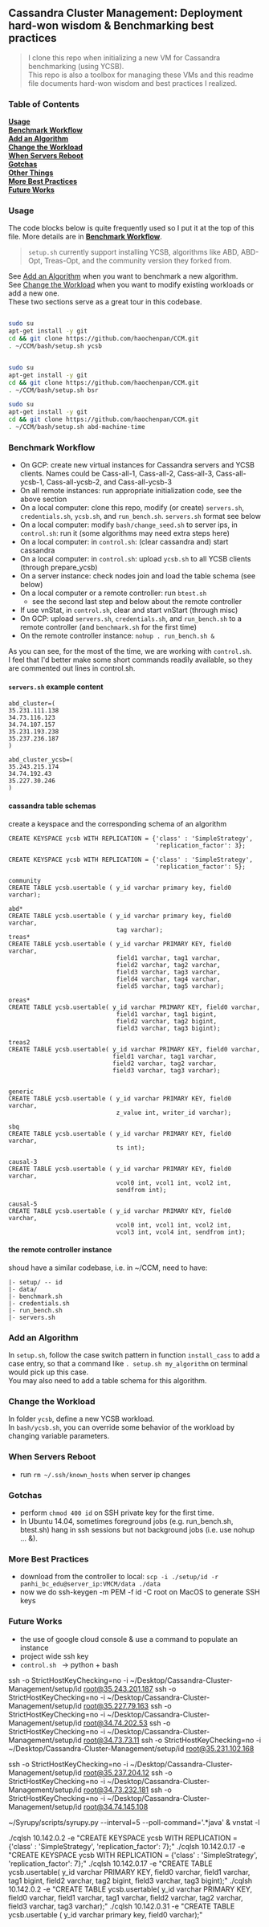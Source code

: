 ## Cassandra Cluster Management: Deployment hard-won wisdom & Benchmarking best practices

> I clone this repo when initializing a new VM for Cassandra benchmarking (using YCSB). <br>
This repo is also a toolbox for managing these VMs and this readme file documents hard-won wisdom and best practices I realized. 


### Table of Contents
**[Usage](#Usage)**<br>
**[Benchmark Workflow](#Benchmark-Workflow)**<br>
**[Add an Algorithm](#Add-an-Algorithm)**<br>
**[Change the Workload](#Change-the-Workload)**<br>
**[When Servers Reboot](#When-Servers-Reboot)**<br>
**[Gotchas](#Gotchas)**<br>
**[Other Things](#Other-Things)**<br>
**[More Best Practices](#More-Best-Practices)**<br>
**[Future Works](#Future-Works)**<br>


### Usage

The code blocks below is quite frequently used so I put it at the top of this file.
More details are in **[Benchmark Workflow](#Benchmark-Workflow)**.

> `setup.sh` currently support installing YCSB, algorithms like ABD, ABD-Opt, Treas-Opt, and the community version they forked from. 

See [Add an Algorithm](#Add-an-Algorithm) when you want to benchmark a new algorithm. <br>
See [Change the Workload](#Change-the-Workload) when you want to modify existing workloads or add a new one. <br>
These two sections serve as a great tour in this codebase. <br>

```bash

sudo su
apt-get install -y git
cd && git clone https://github.com/haochenpan/CCM.git
. ~/CCM/bash/setup.sh ycsb


sudo su
apt-get install -y git
cd && git clone https://github.com/haochenpan/CCM.git
. ~/CCM/bash/setup.sh bsr

sudo su
apt-get install -y git
cd && git clone https://github.com/haochenpan/CCM.git
. ~/CCM/bash/setup.sh abd-machine-time


```


### Benchmark Workflow


- On GCP: create new virtual instances for Cassandra servers and YCSB clients. Names could be Cass-all-1, Cass-all-2, Cass-all-3, Cass-all-ycsb-1, Cass-all-ycsb-2, and Cass-all-ycsb-3
- On all remote instances: run appropriate initialization code, see the above section
- On a local computer: clone this repo, modify (or create) `servers.sh`, `credentials.sh`, `ycsb.sh`, and `run_bench.sh`. `servers.sh` format see below
- On a local computer: modify `bash/change_seed.sh` to server ips, in `control.sh`: run it (some algorithms may need extra steps here)
- On a local computer: in `control.sh`: (clear cassandra and) start cassandra
- On a local computer: in `control.sh`: upload `ycsb.sh` to all YCSB clients (through prepare_ycsb)
- On a server instance: check nodes join and load the table schema (see below)
- On a local computer or a remote controller: run `btest.sh`
    - see the second last step and below about the remote controller
- If use vnStat, in `control.sh`, clear and start vnStart (through misc)
- On GCP: upload `servers.sh`, `credentials.sh`, and `run_bench.sh` to a remote controller (and `benchmark.sh` for the first time)
- On the remote controller instance: `nohup . run_bench.sh &`


As you can see, for the most of the time, we are working with `control.sh`. <br>
I feel that I'd better make some short commands readily available, so they are commented out lines in control.sh.

#### `servers.sh` example content

```
abd_cluster=(
35.231.111.138
34.73.116.123
34.74.107.157
35.231.193.238
35.237.236.187
)

abd_cluster_ycsb=(
35.243.215.174
34.74.192.43
35.227.30.246
)

```

#### cassandra table schemas
create a keyspace and the corresponding schema of an algorithm
```
CREATE KEYSPACE ycsb WITH REPLICATION = {'class' : 'SimpleStrategy',
                                         'replication_factor': 3};
                                         
CREATE KEYSPACE ycsb WITH REPLICATION = {'class' : 'SimpleStrategy',
                                         'replication_factor': 5};

community                                
CREATE TABLE ycsb.usertable ( y_id varchar primary key, field0 varchar);

abd*
CREATE TABLE ycsb.usertable ( y_id varchar primary key, field0 varchar,
                              tag varchar);
treas*
CREATE TABLE ycsb.usertable ( y_id varchar PRIMARY KEY, field0 varchar,
                              field1 varchar, tag1 varchar,
                              field2 varchar, tag2 varchar,
                              field3 varchar, tag3 varchar,
                              field4 varchar, tag4 varchar,
                              field5 varchar, tag5 varchar);

oreas*
CREATE TABLE ycsb.usertable( y_id varchar PRIMARY KEY, field0 varchar, 
                              field1 varchar, tag1 bigint, 
                              field2 varchar, tag2 bigint, 
                              field3 varchar, tag3 bigint);

treas2
CREATE TABLE ycsb.usertable( y_id varchar PRIMARY KEY, field0 varchar, 
                             field1 varchar, tag1 varchar, 
                             field2 varchar, tag2 varchar, 
                             field3 varchar, tag3 varchar);

                            
generic 
CREATE TABLE ycsb.usertable ( y_id varchar PRIMARY KEY, field0 varchar,
                              z_value int, writer_id varchar);

sbq
CREATE TABLE ycsb.usertable ( y_id varchar PRIMARY KEY, field0 varchar,
                              ts int);
      
causal-3
CREATE TABLE ycsb.usertable ( y_id varchar PRIMARY KEY, field0 varchar,
                              vcol0 int, vcol1 int, vcol2 int,
                              sendfrom int);
    
causal-5
CREATE TABLE ycsb.usertable ( y_id varchar PRIMARY KEY, field0 varchar,
                              vcol0 int, vcol1 int, vcol2 int, 
                              vcol3 int, vcol4 int, sendfrom int);
```

#### the remote controller instance
shoud have a similar codebase, i.e. in ~/CCM, need to have:

```
|- setup/ -- id
|- data/
|- benchmark.sh
|- credentials.sh
|- run_bench.sh
|- servers.sh
```

### Add an Algorithm

In `setup.sh`, follow the case switch pattern in function `install_cass`  to add a case entry, so that a command like `. setup.sh my_algorithm` on terminal would pick up this case. <br>
You may also need to add a table schema for this algorithm.


### Change the Workload
In folder `ycsb`, define a new YCSB workload. <br>
In `bash/ycsb.sh`, you can override some behavior of the workload by changing variable parameters.

### When Servers Reboot

- run `rm ~/.ssh/known_hosts` when server ip changes

### Gotchas

- perform `chmod 400 id` on SSH private key for the first time.
- In Ubuntu 14.04, sometimes foreground jobs (e.g. run_bench.sh, btest.sh) hang in ssh sessions but not background jobs (i.e. use nohup ... &).


### More Best Practices

- download from the controller to local: `scp -i ./setup/id -r panhi_bc_edu@server_ip:VMCM/data ./data`
- now we do ssh-keygen -m PEM -f id -C root on MacOS to generate SSH keys
### Future Works

- the use of google cloud console & use a command to populate an instance
- project wide ssh key
- `control.sh ` -> python + bash 

ssh -o StrictHostKeyChecking=no -i ~/Desktop/Cassandra-Cluster-Management/setup/id root@35.243.201.187
ssh -o StrictHostKeyChecking=no -i ~/Desktop/Cassandra-Cluster-Management/setup/id root@35.227.79.163
ssh -o StrictHostKeyChecking=no -i ~/Desktop/Cassandra-Cluster-Management/setup/id root@34.74.202.53
ssh -o StrictHostKeyChecking=no -i ~/Desktop/Cassandra-Cluster-Management/setup/id root@34.73.73.11
ssh -o StrictHostKeyChecking=no -i ~/Desktop/Cassandra-Cluster-Management/setup/id root@35.231.102.168

ssh -o StrictHostKeyChecking=no -i ~/Desktop/Cassandra-Cluster-Management/setup/id root@35.237.204.12
ssh -o StrictHostKeyChecking=no -i ~/Desktop/Cassandra-Cluster-Management/setup/id root@34.73.232.181
ssh -o StrictHostKeyChecking=no -i ~/Desktop/Cassandra-Cluster-Management/setup/id root@34.74.145.108

~/Syrupy/scripts/syrupy.py --interval=5 --poll-command='.*java' &
vnstat -l


./cqlsh 10.142.0.2 -e "CREATE KEYSPACE ycsb WITH REPLICATION = {'class' : 'SimpleStrategy', 'replication_factor': 7};"
./cqlsh 10.142.0.17 -e "CREATE KEYSPACE ycsb WITH REPLICATION = {'class' : 'SimpleStrategy', 'replication_factor': 7};"
./cqlsh 10.142.0.17 -e "CREATE TABLE ycsb.usertable( y_id varchar PRIMARY KEY, field0 varchar, field1 varchar, tag1 bigint, field2 varchar, tag2 bigint, field3 varchar, tag3 bigint);"
./cqlsh 10.142.0.2 -e "CREATE TABLE ycsb.usertable( y_id varchar PRIMARY KEY, field0 varchar, field1 varchar, tag1 varchar, field2 varchar, tag2 varchar, field3 varchar, tag3 varchar);"
./cqlsh 10.142.0.31 -e "CREATE TABLE ycsb.usertable ( y_id varchar primary key, field0 varchar);"


